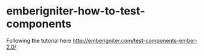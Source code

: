 # emberigniter-how-to-test-components
Following the tutorial here http://emberigniter.com/test-components-ember-2.0/
